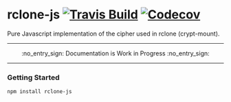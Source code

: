 rclone-js
[![Travis Build](https://img.shields.io/travis/FWeinb/rclone-js.svg?style=flat-square)](https://travis-ci.org/FWeinb/rclone-js)
[![Codecov](https://img.shields.io/codecov/c/github/FWeinb/rclone-js.svg?style=flat-square)](https://codecov.io/gh/FWeinb/rclone-js)
====

Pure Javascript implementation of the cipher used in rclone (crypt-mount).

---

<p align="center">
    :no_entry_sign:
    Documentation is Work in Progress
    :no_entry_sign:
</p>

---

### Getting Started

```
npm install rclone-js
```
